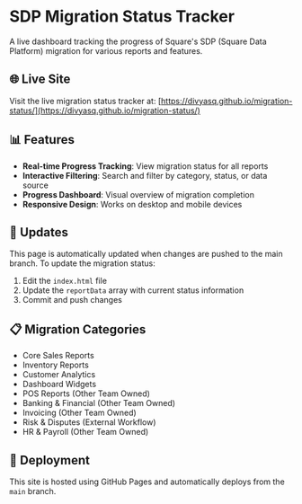 # SDP Migration Status Tracker

A live dashboard tracking the progress of Square's SDP (Square Data Platform) migration for various reports and features.

## 🌐 Live Site

Visit the live migration status tracker at: [https://divyasq.github.io/migration-status/](https://divyasq.github.io/migration-status/)

## 📊 Features

- **Real-time Progress Tracking**: View migration status for all reports
- **Interactive Filtering**: Search and filter by category, status, or data source
- **Progress Dashboard**: Visual overview of migration completion
- **Responsive Design**: Works on desktop and mobile devices

## 🔄 Updates

This page is automatically updated when changes are pushed to the main branch. To update the migration status:

1. Edit the `index.html` file
2. Update the `reportData` array with current status information
3. Commit and push changes

## 📋 Migration Categories

- Core Sales Reports
- Inventory Reports  
- Customer Analytics
- Dashboard Widgets
- POS Reports (Other Team Owned)
- Banking & Financial (Other Team Owned)
- Invoicing (Other Team Owned)
- Risk & Disputes (External Workflow)
- HR & Payroll (Other Team Owned)

## 🚀 Deployment

This site is hosted using GitHub Pages and automatically deploys from the `main` branch.
